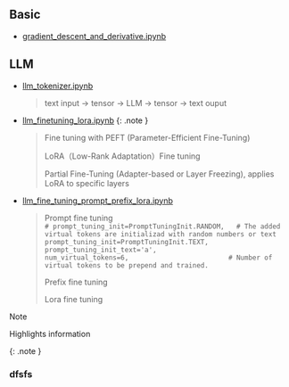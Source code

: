 ## Basic 

* [gradient_descent_and_derivative.ipynb](https://colab.research.google.com/drive/18IfySN0wKFizTiFYf9g0TGxjBFytah_z)

##  LLM

* [llm_tokenizer.ipynb](https://colab.research.google.com/drive/1YXoxLfQ5CXiB0GivAuoe0RR1TVh-Yabe)
  <blockquote>
  text input -> tensor -> LLM -> tensor -> text ouput 
  </blockquote>
  
* [llm_finetuning_lora.ipynb](https://colab.research.google.com/drive/1Eb8Ry7W3P2XBwhYWltg50z_aLaja2vYb)
  {: .note }
  > Fine tuning with PEFT (Parameter-Efficient Fine-Tuning)
  > 
  > LoRA（Low-Rank Adaptation）Fine tuning
  > 
  > Partial Fine-Tuning (Adapter-based or Layer Freezing), applies LoRA to specific layers 

* [llm_fine_tuning_prompt_prefix_lora.ipynb](https://colab.research.google.com/drive/17UxHuZR7-4CKXqidlhpJEAN6bVG2awGp#scrollTo=OwoxB86g1Frp)
  <blockquote>
  Prompt fine tuning
    
  <code class="language-python">
  # prompt_tuning_init=PromptTuningInit.RANDOM,   # The added virtual tokens are initializad with random numbers or text
  prompt_tuning_init=PromptTuningInit.TEXT,
  prompt_tuning_init_text='a',
  num_virtual_tokens=6,                         # Number of virtual tokens to be prepend and trained.
  </code>
  
  Prefix fine tuning
  
  Lora fine tuning
  </blockquote>


> [!NOTE]  
> Highlights information

{: .note }
### dfsfs



